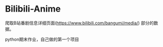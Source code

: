 # Bilibili-Anime
爬取B站番剧信息详细页面(https://www.bilibili.com/bangumi/media/) 部分的数据。

python期末作业，自己做的第一个项目
